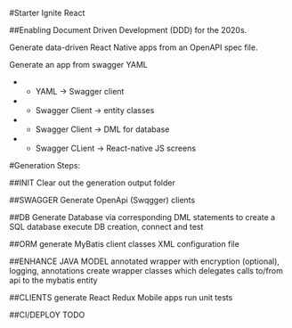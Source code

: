 #Starter Ignite React

##Enabling Document Driven Development (DDD) for the 2020s.

Generate data-driven React Native apps from an OpenAPI spec file.

 Generate an app from swagger YAML
 *   - YAML -> Swagger client
 *   - Swagger Client -> entity classes
 *   - Swagger Client -> DML for database
 *   - Swagger CLient -> React-native JS screens

#Generation Steps:

##INIT
Clear out the generation output folder
	
##SWAGGER
Generate OpenApi (Swqgger) clients

##DB
Generate Database via corresponding DML statements to create a SQL database
execute DB creation, connect and test

##ORM
generate MyBatis client classes
XML configuration file

##ENHANCE JAVA MODEL
annotated wrapper with encryption (optional), logging, annotations
create wrapper classes which delegates calls to/from api to the mybatis entity

##CLIENTS
generate React Redux Mobile apps
run unit tests

##CI/DEPLOY
TODO
